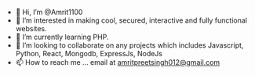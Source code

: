 - 👋 Hi, I’m @Amrit1100
- 👀 I’m interested in making cool, secured, interactive and fully functional websites.
- 🌱 I’m currently learning PHP.
- 💞️ I’m looking to collaborate on any projects which includes Javascript, Python, React, Mongodb, ExpressJs, NodeJs
- 📫 How to reach me ... email at amritpreetsingh012@gmail.com


<!---
Amrit1100/Amrit1100 is a ✨ special ✨ repository because its `README.md` (this file) appears on your GitHub profile.
You can click the Preview link to take a look at your changes.
--->
